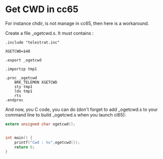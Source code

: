 # Get CWD in cc65

For instance chdir, is not manage in cc65, then here is a workaround.

Create a file _ogetcwd.s. It must contains : 

```ca65
.include "telestrat.inc"

XGETCWD=$48

.export _ogetcwd

.importzp tmp1

.proc _ogetcwd
    BRK_TELEMON XGETCWD
    sty tmp1
    ldx tmp1
    rts
.endproc
```

And now, you C code, you can do (don't forget to add _ogetcwd.s to your command line to build _ogetcwd.s when you launch cl65):

```c
extern unsigned char ogetcwd();


int main() {
    printf("Cwd : %s",ogetcwd());
    return 0;
}
```